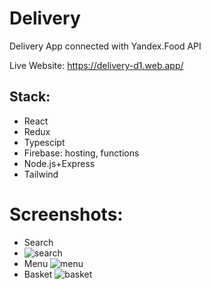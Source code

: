 # Delivery
Delivery App connected with Yandex.Food API

Live Website: https://delivery-d1.web.app/

## Stack:
- React
- Redux
- Typescipt
- Firebase: hosting, functions
- Node.js+Express
- Tailwind

# Screenshots:
- Search
- ![search](https://user-images.githubusercontent.com/50819295/152504021-10765f1a-2769-4944-bfb5-ca8528992865.png)
- Menu
![menu](https://user-images.githubusercontent.com/50819295/152504160-7df9f26b-192f-41a6-a9cb-de807d1cad45.png)
- Basket
![basket](https://user-images.githubusercontent.com/50819295/152504314-c9688939-0a57-483c-bb2f-b0b571d6fbb1.png)


 
  
